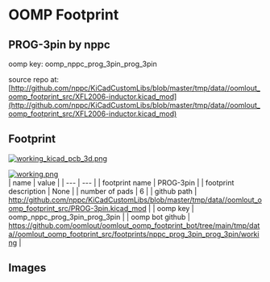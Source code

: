 # OOMP Footprint  
## PROG-3pin  by nppc  
  
oomp key: oomp_nppc_prog_3pin_prog_3pin  
  
source repo at: [http://github.com/nppc/KiCadCustomLibs/blob/master/tmp/data//oomlout_oomp_footprint_src/XFL2006-inductor.kicad_mod](http://github.com/nppc/KiCadCustomLibs/blob/master/tmp/data//oomlout_oomp_footprint_src/XFL2006-inductor.kicad_mod)  
## Footprint  
  
[![working_kicad_pcb_3d.png](working_kicad_pcb_3d_600.png)](working_kicad_pcb_3d.png)  
  
[![working.png](working_600.png)](working.png)  
| name | value | 
| --- | --- | 
| footprint name | PROG-3pin | 
| footprint description | None | 
| number of pads | 6 | 
| github path | http://github.com/nppc/KiCadCustomLibs/blob/master/tmp/data//oomlout_oomp_footprint_src/PROG-3pin.kicad_mod | 
| oomp key | oomp_nppc_prog_3pin_prog_3pin | 
| oomp bot github | https://github.com/oomlout/oomlout_oomp_footprint_bot/tree/main/tmp/data//oomlout_oomp_footprint_src/footprints/nppc_prog_3pin_prog_3pin/working | 
## Images  
